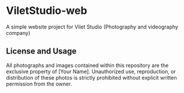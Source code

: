 # ViletStudio-web
A simple website project for  Vilet Studio (Photography and videography company)

## License and Usage

All photographs and images contained within this repository are the exclusive property of [Your Name]. Unauthorized use, reproduction, or distribution of these photos is strictly prohibited without explicit written permission from the owner.

